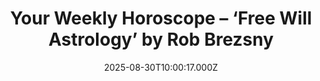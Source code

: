 ---
title: "Your Weekly Horoscope – ‘Free Will Astrology’ by Rob Brezsny"
date: 2025-08-30T10:00:17.000Z
category: Human Kindness
externalLink: "https://www.goodnewsnetwork.org/horoscope-from-rob-brezsnys-free-will-astrology-8-30-2025/"
image: ""
excerpt: "Our partner Rob Brezsny, who has a new book out, Astrology Is Real: Revelations from My Life as an Oracle, provides his weekly wisdom to enlighten our thinking and motivate our mood. Rob’s Free Will Astrology, is a syndicated weekly column appearing in over a hundred publications. He is also the author of Pronoia Is the Antidote […] The post…"
---